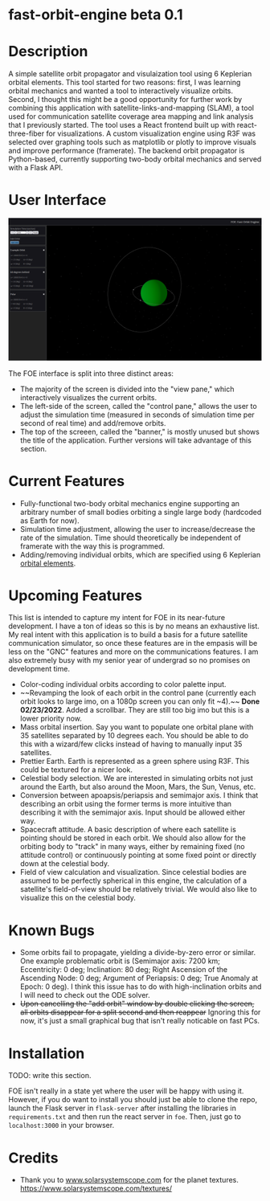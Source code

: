 # fast-orbit-engine beta 0.1

# Description

A simple satellite orbit propagator and visulaization tool using 6 Keplerian orbital elements. This tool started for two reasons: first, I was learning orbital mechanics and wanted a tool to interactively visualize orbits. Second, I thought this might be a good opportunity for further work by combining this application with satellite-links-and-mapping (SLAM), a tool used for communication satellite coverage area mapping and link analysis that I previously started. The tool uses a React frontend built up with react-three-fiber for visualizations. A custom visualization engine using R3F was selected over graphing tools such as matplotlib or plotly to improve visuals and improve performance (framerate). The backend orbit propagator is Python-based, currently supporting two-body orbital mechanics and served with a Flask API.

# User Interface

![FOEInterface](https://raw.githubusercontent.com/pdflynn/fast-orbit-engine/main/ui.png)

The FOE interface is split into three distinct areas:

- The majority of the screen is divided into the "view pane," which interactively visualizes the current orbits.
- The left-side of the screen, called the "control pane," allows the user to adjust the simulation time (measured in seconds of simulation time per second of real time) and add/remove orbits.
- The top of the screeen, called the "banner," is mostly unused but shows the title of the application. Further versions will take advantage of this section.

# Current Features

- Fully-functional two-body orbital mechanics engine supporting an arbitrary number of small bodies orbiting a single large body (hardcoded as Earth for now).
- Simulation time adjustment, allowing the user to increase/decrease the rate of the simulation. Time should theoretically be independent of framerate with the way this is programmed.
- Adding/removing individual orbits, which are specified using 6 Keplerian [orbital elements](https://en.wikipedia.org/wiki/Orbital_elements).

# Upcoming Features

This list is intended to capture my intent for FOE in its near-future development. I have a ton of ideas so this is by no means an exhaustive list. My real intent with this application is to build a basis for a future satellite communication simulator, so once these features are in the empasis will be less on the "GNC" features and more on the communications features. I am also extremely busy with my senior year of undergrad so no promises on development time.

- Color-coding individual orbits according to color palette input.
- ~~Revamping the look of each orbit in the control pane (currently each orbit looks to large imo, on a 1080p screen you can only fit ~4).~~ **Done 02/23/2022**. Added a scrollbar. They are still too big imo but this is a lower priority now.
- Mass orbital insertion. Say you want to populate one orbital plane with 35 satellites separated by 10 degrees each. You should be able to do this with a wizard/few clicks instead of having to manually input 35 satellites.
- Prettier Earth. Earth is represented as a green sphere using R3F. This could be textured for a nicer look.
- Celestial body selection. We are interested in simulating orbits not just around the Earth, but also around the Moon, Mars, the Sun, Venus, etc.
- Conversion between apoapsis/periapsis and semimajor axis. I think that describing an orbit using the former terms is more intuitive than describing it with the semimajor axis. Input should be allowed either way.
- Spacecraft attitude. A basic description of where each satellite is pointing should be stored in each orbit. We should also allow for the orbiting body to "track" in many ways, either by remaining fixed (no attitude control) or continuously pointing at some fixed point or directly down at the celestial body.
- Field of view calculation and visualization. Since celestial bodies are assumed to be perfectly spherical in this engine, the calculation of a satellite's field-of-view should be relatively trivial. We would also like to visualize this on the celestial body.

# Known Bugs

- Some orbits fail to propagate, yielding a divide-by-zero error or similar. One example problematic orbit is (Semimajor axis: 7200 km; Eccentricity: 0 deg; Inclination: 80 deg; Right Ascension of the Ascending Node: 0 deg; Argument of Periapsis: 0 deg; True Anomaly at Epoch: 0 deg). I think this issue has to do with high-inclination orbits and I will need to check out the ODE solver.
- ~~Upon cancelling the "add orbit" window by double clicking the screen, all orbits disappear for a split second and then reappear~~ Ignoring this for now, it's just a small graphical bug that isn't really noticable on fast PCs.

# Installation

TODO: write this section.

FOE isn't really in a state yet where the user will be happy with using it. However, if you do want to install you should just be able to clone the repo, launch the Flask server in `flask-server` after installing the libraries in `requirements.txt` and then run the react server in `foe`. Then, just go to `localhost:3000` in your browser.

# Credits

- Thank you to www.solarsystemscope.com for the planet textures. https://www.solarsystemscope.com/textures/
